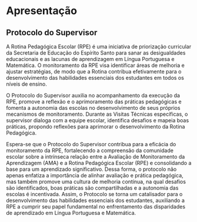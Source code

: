 # Apresentação

## Protocolo do Supervisor

A Rotina Pedagógica Escolar (RPE) é uma iniciativa de priorização curricular da Secretaria de Educação do Espírito Santo para sanar as desigualdades educacionais e as lacunas de aprendizagem em Língua Portuguesa e Matemática. O monitoramento da RPE visa identificar áreas de melhoria e ajustar estratégias, de modo que a Rotina contribua efetivamente para o desenvolvimento das habilidades essenciais dos estudantes em todos os níveis de ensino.

O Protocolo do Supervisor auxilia no acompanhamento da execução da RPE, promove a reflexão e o aprimoramento das práticas pedagógicas e fomenta a autonomia das escolas no desenvolvimento de seus próprios mecanismos de monitoramento. Durante as Visitas Técnicas específicas, o supervisor dialoga com a equipe escolar, identifica desafios e mapeia boas práticas, propondo reflexões para aprimorar o desenvolvimento da Rotina Pedagógica.

Espera-se que o Protocolo do Supervisor contribua para a eficácia do monitoramento da RPE, fortalecendo a compreensão da comunidade escolar sobre a intrínseca relação entre a Avaliação de Monitoramento da Aprendizagem (AMA) e a Rotina Pedagógica Escolar (RPE) e consolidando a base para um aprendizado significativo. Dessa forma, o protocolo não apenas enfatiza a importância de alinhar avaliação e prática pedagógica, mas também promove uma cultura de melhoria contínua, na qual desafios são identificados, boas práticas são compartilhadas e a autonomia das escolas é incentivada. Assim, o Protocolo se torna um catalisador para o desenvolvimento das habilidades essenciais dos estudantes, auxiliando a RPE a cumprir seu papel fundamental no enfrentamento das disparidades de aprendizado em Língua Portuguesa e Matemática.
